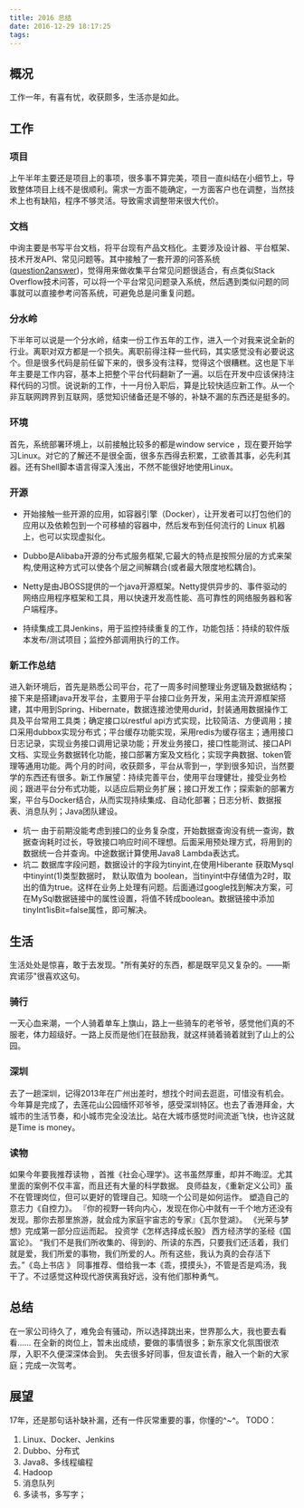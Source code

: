 ```yaml
---
title: 2016 总结
date: 2016-12-29 18:17:25
tags:
---
```


## 概况
工作一年，有喜有忧，收获颇多，生活亦是如此。
## 工作
### 项目
上午半年主要还是项目上的事项，很多事不算完美，项目一直纠结在小细节上，导致整体项目上线不是很顺利。需求一方面不能确定，一方面客户也在调整，当然技术上也有缺陷，程序不够灵活。导致需求调整带来很大代价。
### 文档
中询主要是书写平台文档，将平台现有产品文档化。主要涉及设计器、平台框架、技术开发API、常见问题等。其中接触了一套开源的问答系统([question2answer](http://www.question2answer.org/))，觉得用来做收集平台常见问题很适合，有点类似Stack Overflow技术问答，可以将一个平台常见问题录入系统，然后遇到类似问题的同事就可以直接参考问答系统，可避免总是问重复问题。
### 分水岭
下半年可以说是一个分水岭，结束一份工作五年的工作，进入一个对我来说全新的行业。离职对双方都是一个损失。离职前得注释一些代码，其实感觉没有必要说这个。但是很多代码是前任留下来的，很多没有注释，觉得这个很糟糕。这也是下半年主要是工作内容，基本上把整个平台代码翻新了一遍。以后在开发中应该保持注释代码的习惯。说说新的工作，十一月份入职后，算是比较快适应新工作。从一个非互联网跨界到互联网，感觉知识储备还是不够的，补缺不漏的东西还是挺多的。
### 环境
首先，系统部署环境上，以前接触比较多的都是window service ，现在要开始学习Linux。对它的了解还不是很全面，很多东西得去积累，工欲善其事，必先利其器。还有Shell脚本语言得深入浅出，不然不能很好地使用Linux。
### 开源

- 开始接触一些开源的应用，如容器引擎（Docker），让开发者可以打包他们的应用以及依赖包到一个可移植的容器中，然后发布到任何流行的 Linux 机器上，也可以实现虚拟化。 

- Dubbo是Alibaba开源的分布式服务框架,它最大的特点是按照分层的方式来架构,使用这种方式可以使各个层之间解耦合(或者最大限度地松耦合)。

- Netty是由JBOSS提供的一个java开源框架。Netty提供异步的、事件驱动的网络应用程序框架和工具，用以快速开发高性能、高可靠性的网络服务器和客户端程序。

- 持续集成工具Jenkins，用于监控持续重复的工作，功能包括：持续的软件版本发布/测试项目；监控外部调用执行的工作。
### 新工作总结
进入新环境后，首先是熟悉公司平台，花了一周多时间整理业务逻辑及数据结构；接下来是搭建java开发平台，主要用于平台接口业务开发，采用主流开源框架搭建，其中用到Spring、Hibernate，数据连接池使用durid，封装通用数据操作工具及平台常用工具类；确定接口以restful api方式实现，比较简洁、方便调用；接口采用dubbox实现分布式；平台缓存功能实现，采用redis为缓存宿主；通用接口日志记录，实现业务接口调用记录功能；开发业务接口，接口性能测试、接口API文档、实现业务数据转化功能，接口部署方案及文档化；实现字典数据、token管理等通用功能。两个月的时间，收获颇多，平台从零到一，学到很多知识，当然要学的东西还有很多。新工作展望：持续完善平台，使用平台理健壮，接受业务检阅；跟进平台分布式功能，以适应后期业务扩展；接口开发工作；探索新的部署方案，平台与Docker结合，从而实现持续集成、自动化部署；日志分析、数据报表、消息队列；Java团队建设。

-  坑一
由于前期没能考虑到接口的业务复杂度，开始数据查询没有统一查询，数据查询耗时过长，导致接口响应时间不理想。后面采用预处理方式，将用到的数据统一合并查询。中途数据计算使用Java8 Lambda表达式。
- 坑二
数据库字段问题，数据设计的字段为tinyint,在使用Hiberante 获取Mysql中tinyint(1)类型数据时， 默认取值为 boolean，当tinyint中存储值为2时，取出的值为true。这样在业务上处理有问题。后面通过google找到解决方案，可在MySql数据链接中的属性设置，将值不转成boolean。数据链接中添加tinyInt1isBit=false属性，即可解决。
## 生活
生活处处是惊喜，敢于去发现。"所有美好的东西，都是既罕见又复杂的。——斯宾诺莎"很喜欢这句。
###  骑行
一天心血来潮，一个人骑着单车上旗山，路上一些骑车的老爷爷，感觉他们真的不服老，体力超级好。一路上反而是他们在鼓励我，就这样骑着骑着就到了山上的公园。
### 深圳
去了一趟深圳，记得2013年在广州出差时，想找个时间去逛逛，可惜没有机会。今年算是完成了，去莲花山公园缅怀邓爷爷，感受深圳特区。也去了香港拜金，大城市的生活节奏，和小城市完全没法比。站在大城市感觉时间流逝飞快，也许这就是Time is money。
### 读物
如果今年要我推荐读物 ，首推《社会心理学》。这书虽然厚重，却并不晦涩。尤其里面的案例不仅丰富，而且还有大量的科学数据。
良师益友，《重新定义公司》虽不在管理岗位，但可以更好的管理自己。知晓一个公司是如何运作。
塑造自己的意志力《自控力》。
『你的视野一转向内心，发现在你心中就有一千个地方还没有发现。那你去那里旅游，就会成为家庭宇宙志的专家』《瓦尔登湖》。
《光荣与梦想》完成第一部分应运而起。
投资学《怎样选择成长股》
西方经济学的圣经《国富论》。
“我们不是我们所收集的、得到的、所读的东西，只要我们还活着，我们就是爱，我们所爱的事物，我们所爱的人。所有这些，我认为真的会存活下去。”《岛上书店 》
同事推荐、借给我一本《乖，摸摸头》，不管是否是鸡汤，我干了。不过感觉这种现代游侠离我好远，没有他们那种勇气。
## 总结
在一家公司待久了，难免会有骚动，所以选择跳出来，世界那么大，我也要去看看……
在全新的岗位上，暂未出成绩，要做的事情很多；新东家文化氛围很浓厚，入职不久便深深体会到。
失去很多好同事，但友谊长青，融入一个新的大家庭；完成一次驾考。
## 展望
17年，还是那句话补缺补漏，还有一件灰常重要的事，你懂的^~^。
TODO：
1.  Linux、Docker、Jenkins
2.  Dubbo、分布式
3.  Java8、多线程编程
4.  Hadoop
5.  消息队列
6.  多读书，多写字；